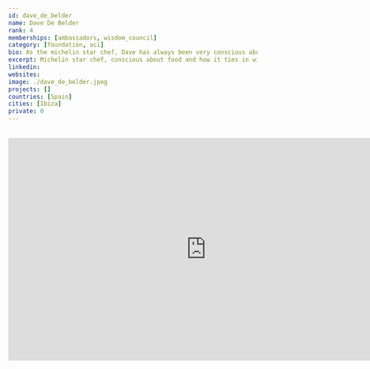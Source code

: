 ```yaml
---
id: dave_de_belder
name: Dave De Belder
rank: 4
memberships: [ambassadors, wisdom_council]
category: [foundation, aci]
bio: As the michelin star chef, Dave has always been very conscious about food and how it ties in with spirituality, healing and peoples conscience. Dave has worked in the best kitchens this world has to offer. Elbulli (ES), Librije (NL), El Celler de Can Roca (ES) and his own Godevaart (BE) & Cara & Co (AU).
excerpt: Michelin star chef, conscious about food and how it ties in with spirituality and healing.
linkedin: 
websites: 
image: ./dave_de_belder.jpeg
projects: []
countries: [Spain]
cities: [Ibiza]
private: 0
---
```


<BR>
<div class="aspect-w-16 aspect-h-9">
<iframe src="https://player.vimeo.com/video/414231309" width="800" height="450" frameborder="0" allow="autoplay; fullscreen" allowfullscreen></iframe>
</div>
<BR>
